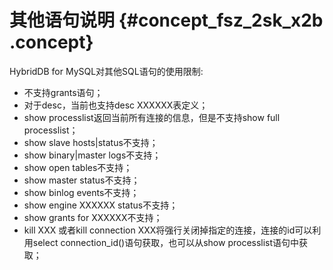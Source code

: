 # 其他语句说明 {#concept_fsz_2sk_x2b .concept}

HybridDB for MySQL对其他SQL语句的使用限制:

-   不支持grants语句；
-   对于desc，当前也支持desc XXXXXX表定义；
-   show processlist返回当前所有连接的信息，但是不支持show full processlist；
-   show slave hosts|status不支持；
-   show binary|master logs不支持；
-   show open tables不支持；
-   show master status不支持；
-   show binlog events不支持；
-   show engine XXXXXX status不支持；
-   show grants for XXXXXX不支持；
-   kill XXX 或者kill connection XXX将强行关闭掉指定的连接，连接的id可以利用select connection\_id\(\)语句获取，也可以从show processlist语句中获取；

